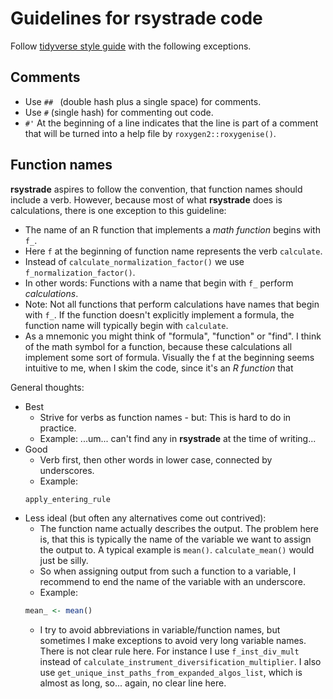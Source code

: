 # Guidelines for rsystrade code

Follow [tidyverse style guide](https://style.tidyverse.org/index.html) with the 
  following exceptions.

## Comments
+ Use `## ` (double hash plus a single space) for comments.  
+ Use `#` (single hash) for commenting out code.
+ `#'` At the beginning of a line indicates that the line is part of a comment
  that will be turned into a help file by `roxygen2::roxygenise()`.

## Function names
**rsystrade** aspires to follow the convention, that function names should 
  include a verb. However, because most of what **rsystrade** does is 
  calculations, there is one exception to this guideline:
-   The name of an R function that implements a *math function* begins with 
    `f_`. 
-   Here `f` at the beginning of function name represents the verb `calculate`.
-   Instead of `calculate_normalization_factor()` we use 
    `f_normalization_factor()`.
-   In other words: Functions with a name that begin with `f_` perform 
    *calculations*.
-   Note: Not all functions that perform calculations have names that begin with
    `f_`. If the function doesn't explicitly implement a formula, the function
    name will typically begin with `calculate`.
-   As a mnemonic you might think of "formula", "function" or "find". I think of 
    the math symbol for a function, because these calculations all implement 
    some sort of formula. Visually the f at the beginning seems intuitive to me, 
    when I skim the code, since it's an *R function* that

General thoughts:  
+ Best
  + Strive for verbs as function names - but: This is hard to do in practice.
  + Example: ...um... can't find any in **rsystrade** at the time of writing...
+ Good
  + Verb first, then other words in lower case, connected by underscores.
  + Example: 
  ```R
  apply_entering_rule
  ```
+ Less ideal (but often any alternatives come out contrived):
  + The function name actually describes the output. The problem here is, that
    this is typically the name of the variable we want to assign the output to.
    A typical example is `mean()`. `calculate_mean()` would just be silly.
  + So when assigning output from such a function to a variable, I recommend to
    end the name of the variable with an underscore.
  + Example: 
  ```R
  mean_ <- mean()
  ```
  + I try to avoid abbreviations in variable/function names, but sometimes I 
    make exceptions to avoid very long variable names. There is not clear rule
    here. For instance I use `f_inst_div_mult` instead of 
    `calculate_instrument_diversification_multiplier`. I also use
    `get_unique_inst_paths_from_expanded_algos_list`, which is almost as long,
    so... again, no clear line here.
